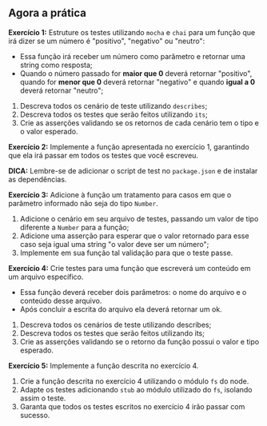 ## Agora a prática

**Exercício 1:** Estruture os testes utilizando `mocha` e `chai` para um função que irá dizer se um número é "positivo", "negativo" ou "neutro":

- Essa função irá receber um número como parâmetro e retornar uma string como resposta;
- Quando o número passado for **maior que 0** deverá retornar "positivo", quando for **menor que 0** deverá retornar "negativo" e quando **igual a 0** deverá retornar "neutro";

1. Descreva todos os cenário de teste utilizando `describes`;
2. Descreva todos os testes que serão feitos utilizando `its`;
3. Crie as asserções validando se os retornos de cada cenário tem o tipo e o valor esperado.

**Exercício 2:** Implemente a função apresentada no exercício 1, garantindo que ela irá passar em todos os testes que você escreveu.

**DICA:** Lembre-se de adicionar o script de test no `package.json` e de instalar as dependências.

**Exercício 3:** Adicione à função um tratamento para casos em que o parâmetro informado não seja do tipo `Number`.

1. Adicione o cenário em seu arquivo de testes, passando um valor de tipo diferente a `Number` para a função;
2. Adicione uma asserção para esperar que o valor retornado para esse caso seja igual uma string "o valor deve ser um número";
3. Implemente em sua função tal validação para que o teste passe.

**Exercício 4:** Crie testes para uma função que escreverá um conteúdo em um arquivo específico.

- Essa função deverá receber dois parâmetros: o nome do arquivo e o conteúdo desse arquivo.
- Após concluir a escrita do arquivo ela deverá retornar um ok.

1. Descreva todos os cenários de teste utilizando describes;
2. Descreva todos os testes que serão feitos utilizando its;
3. Crie as asserções validando se o retorno da função possui o valor e tipo esperado.

**Exercício 5:** Implemente a função descrita no exercício 4.

1. Crie a função descrita no exercício 4 utilizando o módulo `fs` do node.
2. Adapte os testes adicionando `stub` ao módulo utilizado do `fs`, isolando assim o teste.
3. Garanta que todos os testes escritos no exercício 4 irão passar com sucesso.